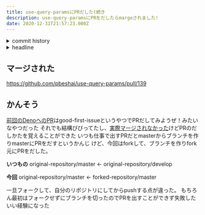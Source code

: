 ```yaml
---
title: use-query-paramsにPRだした(続き
description: use-query-paramsにPRをだしたらmargeされました!
date: 2020-12-31T21:57:23.000Z
---
```

<!-- history area start -->
<details><summary>commit history</summary><div><ol>
<li>2020/12/28 14:41:00 7b65d41</li>
</ol></div></details>
<!-- history area end -->
<!-- toc area start -->
<details><summary>headline</summary><div>

<!-- toc -->

- [マージされた](#%E3%83%9E%E3%83%BC%E3%82%B8%E3%81%95%E3%82%8C%E3%81%9F)
- [かんそう](#%E3%81%8B%E3%82%93%E3%81%9D%E3%81%86)

<!-- tocstop -->

</div></details>

<!-- toc area end -->

## マージされた
https://github.com/pbeshai/use-query-params/pull/139

## かんそう
[前回のDenoへのPR](https://kajirikajiri.netlify.app/20201129205614/)はgood-first-issueというやつでPRだしてみようぜ！みたいなやつだった
それでも結構びびってたし、[実際マージされなかった](https://kajirikajiri.netlify.app/20201206000530/)けどPRのだしかたを覚えることができた
いつも仕事で出すPRだとmasterからブランチを作りmasterにPRをだすというかんじ
けど、今回はforkして、ブランチを作りfork元にPRをだした。

**いつもの**
original-repository/master ← original-repository/develop

**今回**
original-repository/master ← forked-repository/master

一旦フォークして、自分のリポジトリにしてからpushする点が違った。
もちろん最初はフォークせずにブランチを切ったのでPRを出すことができず失敗した
いい経験になった


